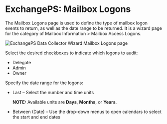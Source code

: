 # ExchangePS: Mailbox Logons

The Mailbox Logons page is used to define the type of mailbox logon events to return, as well as the
date range to be returned. It is a wizard page for the category of Mailbox Information > Mailbox
Access Logons.

![ExchangePS Data Collector Wizard Mailbox Logons page](/img/versioned_docs/accessanalyzer_11.6/accessanalyzer/admin/datacollector/exchangeps/mailboxlogons.webp)

Select the desired checkboxes to indicate which logons to audit:

- Delegate
- Admin
- Owner

Specify the date range for the logons:

- Last – Select the number and time units

    **NOTE:** Available units are **Days**, **Months**, or **Years**.

- Between (Date) – Use the drop-down menus to open calendars to select the start and end dates
